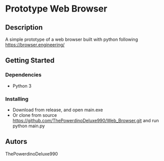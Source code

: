 # Prototype Web Browser

## Description
A simple prototype of a web browser built with python following https://browser.engineering/
## Getting Started
### Dependencies
* Python 3

### Installing

* Download from release, and open main.exe
* Or clone from source https://github.com/ThePowerdinoDeluxe990/Web_Browser.git and run python main.py 

## Autors
ThePowerdinoDeluxe990